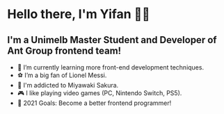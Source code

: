 # Hello there, I'm Yifan 👋🏻

## I'm a Unimelb Master Student and Developer of Ant Group frontend team!

- 🌱 I’m currently learning more front-end development techniques.
- ⚽️ I’m a big fan of Lionel Messi.
- 🌸 I'm addicted to Miyawaki Sakura.
- 🎮 I like playing video games (PC, Nintendo Switch, PS5).
- 🥅 2021 Goals: Become a better frontend programmer!
